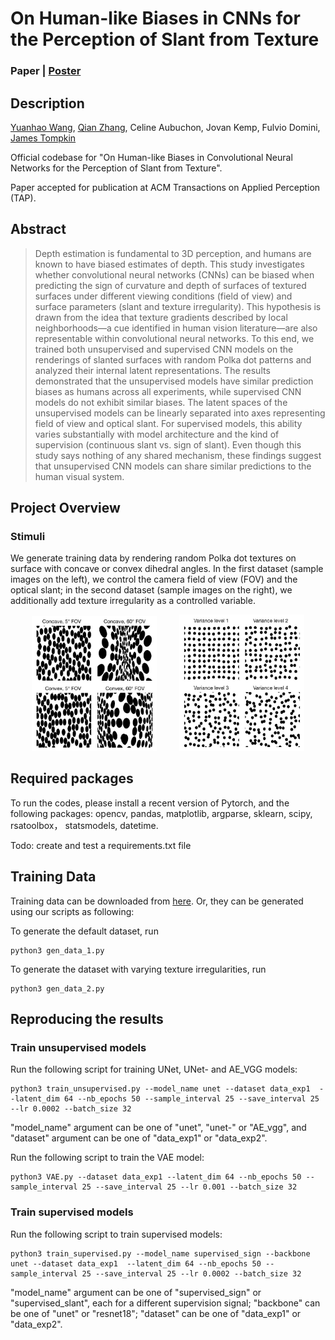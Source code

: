 # On Human-like Biases in CNNs for the Perception of Slant from Texture

### Paper | [Poster](https://shorturl.at/guLP6)

## Description
[Yuanhao Wang](https://github.com/HarryWang355),
[Qian Zhang](https://qianzhanginfo.github.io/),
Celine Aubuchon,
Jovan Kemp,
Fulvio Domini,
[James Tompkin](https://jamestompkin.com/)

Official codebase for "On Human-like Biases in Convolutional Neural Networks for the Perception of Slant from Texture".

Paper accepted for publication at ACM Transactions on Applied Perception (TAP).

## Abstract

> Depth estimation is fundamental to 3D perception, and humans are known to have biased estimates of depth.
> This study investigates whether convolutional neural networks 
> (CNNs) can be biased when predicting the sign of curvature and depth of surfaces of textured surfaces under 
> different viewing conditions (field of view) and surface parameters (slant and texture irregularity). 
> This hypothesis is drawn from the idea that texture gradients described by local neighborhoods—a cue identified 
> in human vision literature—are also representable within convolutional neural networks. 
> To this end, we trained both unsupervised and supervised CNN models on the renderings of slanted surfaces with 
> random Polka dot patterns and analyzed their internal latent representations. The results demonstrated that the 
> unsupervised models have similar prediction biases as humans across all experiments, while supervised CNN models do not exhibit 
> similar biases. The latent spaces of the unsupervised models can be linearly separated into axes representing field 
> of view and optical slant. For supervised models, this ability varies substantially with model architecture and the 
> kind of supervision (continuous slant vs. sign of slant). Even though this study says nothing of any shared mechanism, 
> these findings suggest that unsupervised CNN models can share similar predictions to the human visual system.

## Project Overview

### Stimuli

We generate training data by rendering random Polka dot textures on surface with concave or convex dihedral angles.
In the first dataset (sample images on the left), we control the camera field of view (FOV) and the optical slant;
in the second dataset (sample images on the right), we additionally add texture irregularity as a controlled variable.

<p align="middle">
    <img src="./imgs/data1.jpeg" width="200" />
    &nbsp; &nbsp; &nbsp; &nbsp;
    <img src="./imgs/data2.jpeg" width="200" />
</p>

## Required packages

To run the codes, please install a recent version of Pytorch, and the following packages:
opencv, pandas, matplotlib, argparse, sklearn, scipy, rsatoolbox， statsmodels, datetime.

Todo: create and test a requirements.txt file

## Training Data

Training data can be downloaded from [here](https://drive.google.com/drive/folders/1n5_23rYJzJLuRihrzslswOgLKpKk_qUR?usp=sharing). 
Or, they can be generated using our scripts as following:

To generate the default dataset, run
    
    python3 gen_data_1.py

To generate the dataset with varying texture irregularities, run

    python3 gen_data_2.py

## Reproducing the results

### Train unsupervised models

Run the following script for training UNet, UNet- and AE_VGG models:

    python3 train_unsupervised.py --model_name unet --dataset data_exp1  --latent_dim 64 --nb_epochs 50 --sample_interval 25 --save_interval 25 --lr 0.0002 --batch_size 32
"model_name" argument can be one of "unet", "unet-" or "AE_vgg", 
and "dataset" argument can be one of "data_exp1" or "data_exp2".

Run the following script to train the VAE model:

    python3 VAE.py --dataset data_exp1 --latent_dim 64 --nb_epochs 50 --sample_interval 25 --save_interval 25 --lr 0.001 --batch_size 32

### Train supervised models

Run the following script to train supervised models:
    
    python3 train_supervised.py --model_name supervised_sign --backbone unet --dataset data_exp1  --latent_dim 64 --nb_epochs 50 --sample_interval 25 --save_interval 25 --lr 0.0002 --batch_size 32

"model_name" argument can be one of "supervised_sign" or "supervised_slant", each for a different
supervision signal; "backbone" can be one of "unet" or "resnet18"; "dataset" can be one of "data_exp1"
or "data_exp2".

